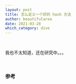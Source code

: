 ```yaml
---
layout: post
title: 怎么定义一个好的 hash 方法
author: beautifularea
date: 2021-03-28
which_category: dive
---
```


<br>

我也不太知道，还在研究中。。。

<br>

### 参考
